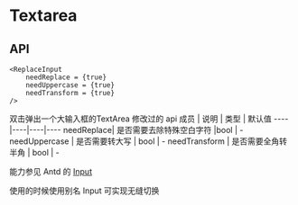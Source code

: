 # Textarea

## API

```
<ReplaceInput
    needReplace = {true}
    needUppercase = {true}
    needTransform = {true}
/>
```
双击弹出一个大输入框的TextArea
修改过的 api
成员 | 说明 | 类型 | 默认值
----|----|----|----
needReplace| 是否需要去除特殊空白字符 |bool | -
needUppercase | 是否需要转大写 | bool | -
needTransform | 是否需要全角转半角 | bool | -

能力参见 Antd 的 [Input](http://2x.ant.design/components/input-cn/)

使用的时候使用别名 Input 可实现无缝切换
